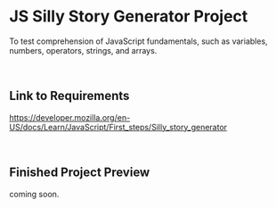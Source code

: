 # JS Silly Story Generator Project

To test comprehension of JavaScript fundamentals, such as variables, numbers, operators, strings, and arrays.

<br>

## Link to Requirements

https://developer.mozilla.org/en-US/docs/Learn/JavaScript/First_steps/Silly_story_generator

<br>

## Finished Project Preview

coming soon.